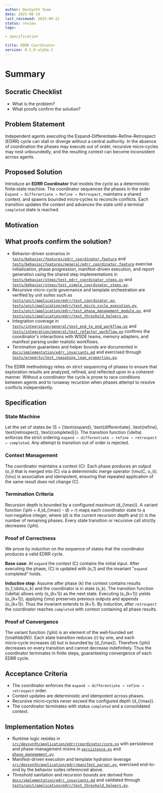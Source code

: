 ```yaml
---
author: DevSynth Team
date: 2025-08-19
last_reviewed: 2025-09-22
status: review
tags:

- specification

title: EDRR Coordinator
version: 0.1.0-alpha.1
---
```


<!--
Required metadata fields:
- author: document author
- date: creation date
- last_reviewed: last review date
- status: draft | review | published
- tags: search keywords
- title: short descriptive name
- version: specification version
-->

# Summary

## Socratic Checklist
* What is the problem?
* What proofs confirm the solution?

## Problem Statement

Independent agents executing the Expand–Differentiate–Refine–Retrospect (EDRR) cycle can stall or diverge without a
central authority.  In the absence of coordination the phases may execute out of order, recursive micro‑cycles may nest
unboundedly, and the resulting context can become inconsistent across agents.

## Proposed Solution

Introduce an **EDRR Coordinator** that models the cycle as a deterministic finite‑state machine.  The coordinator
sequences the phases in the order `Expand → Differentiate → Refine → Retrospect`, maintains a shared context, and
spawns bounded micro‑cycles to reconcile conflicts.  Each transition updates the context and advances the state until a
terminal `completed` state is reached.

## Motivation

## What proofs confirm the solution?
- Behavior-driven scenarios in [`tests/behavior/features/edrr_coordinator.feature`](../../tests/behavior/features/edrr_coordinator.feature) and [`tests/behavior/features/general/edrr_coordinator.feature`](../../tests/behavior/features/general/edrr_coordinator.feature) exercise initialization, phase progression, manifest-driven execution, and report generation using the shared step implementations in [`tests/behavior/steps/test_edrr_coordinator_steps.py`](../../tests/behavior/steps/test_edrr_coordinator_steps.py) and [`tests/behavior/steps/test_simple_coordinator_steps.py`](../../tests/behavior/steps/test_simple_coordinator_steps.py).
- Recursive micro-cycle governance and template orchestration are verified by unit suites such as [`tests/unit/application/edrr/test_coordinator.py`](../../tests/unit/application/edrr/test_coordinator.py), [`tests/unit/application/edrr/test_micro_cycle_execution.py`](../../tests/unit/application/edrr/test_micro_cycle_execution.py), [`tests/unit/application/edrr/test_phase_management_module.py`](../../tests/unit/application/edrr/test_phase_management_module.py), and [`tests/unit/application/edrr/test_threshold_helpers.py`](../../tests/unit/application/edrr/test_threshold_helpers.py).
- Integration coverage in [`tests/integration/general/test_end_to_end_workflow.py`](../../tests/integration/general/test_end_to_end_workflow.py) and [`tests/integration/general/test_refactor_workflow.py`](../../tests/integration/general/test_refactor_workflow.py) confirms the coordinator's interactions with WSDE teams, memory adapters, and manifest parsing under realistic workflows.
- Termination guarantees and helper bounds are documented in [`docs/implementation/edrr_invariants.md`](../implementation/edrr_invariants.md) and exercised through [`tests/property/test_reasoning_loop_properties.py`](../../tests/property/test_reasoning_loop_properties.py).


The EDRR methodology relies on strict sequencing of phases to ensure that exploration results are
analyzed, refined, and reflected upon in a coherent manner.  Without a coordinator the cycle is
prone to race conditions between agents and to runaway recursion when phases attempt to resolve
conflicts independently.

## Specification

### State Machine

Let the set of states be \(S = \{\text{expand}, \text{differentiate}, \text{refine}, \text{retrospect}, \text{completed}\}\).
The transition function \(\delta\) enforces the strict ordering
`expand → differentiate → refine → retrospect → completed`.  Any attempt to transition out of
order is rejected.

### Context Management

The coordinator maintains a context \(C\).  Each phase produces an output \(o_i\) that is merged
into \(C\) via a deterministic merge operator \(\mu(C, o_i)\).  \(\mu\) is associative and
idempotent, ensuring that repeated application of the same result does not change \(C\).

### Termination Criteria

Recursion depth is bounded by a configured maximum \(d_{\max}\).  A variant function \(\phi =
4\,(d_{\max} - d) + r\) maps each coordinator state to a non‑negative integer, where \(d\) is the
current recursion depth and \(r\) is the number of remaining phases.  Every state transition or
recursive call strictly decreases \(\phi\).

### Proof of Correctness

We prove by induction on the sequence of states that the coordinator produces a valid EDRR cycle.

**Base case**: At `expand` the context \(C\) contains the initial input.  After executing the
phase, \(C\) is updated with \(o_1\) and the invariant “`expand` completed” holds.

**Inductive step**: Assume after phase \(k\) the context contains results \(o_1,\dots,o_k\) and the
coordinator is in state \(s_k\).  The transition function \(\delta\) allows only \(s_{k+1}\) as the
next state.  Executing \(s_{k+1}\) yields \(o_{k+1}\); applying \(\mu\) preserves previous outputs
and appends \(o_{k+1}\).  Thus the invariant extends to \(k+1\).  By induction, after
`retrospect` the coordinator reaches `completed` with context containing all phase results.

### Proof of Convergence

The variant function \(\phi\) is an element of the well‑founded set \(\mathbb{N}\).  Each state
transition reduces \(r\) by one, and each micro‑cycle increases \(d\) but is bounded by
\(d_{\max}\).  Therefore \(\phi\) decreases on every transition and cannot decrease indefinitely.
Thus the coordinator terminates in finite steps, guaranteeing convergence of each EDRR cycle.

## Acceptance Criteria

- The coordinator enforces the `expand → differentiate → refine → retrospect` order.
- Context updates are deterministic and idempotent across phases.
- Recursive micro‑cycles never exceed the configured depth \(d_{\max}\).
- The coordinator terminates with status `completed` and a consolidated context.

## Implementation Notes

- Runtime logic resides in [`src/devsynth/application/edrr/coordinator/core.py`](../../src/devsynth/application/edrr/coordinator/core.py) with persistence and phase-management mixins in [`persistence.py`](../../src/devsynth/application/edrr/coordinator/persistence.py) and [`phase_management.py`](../../src/devsynth/application/edrr/coordinator/phase_management.py).
- Manifest-driven execution and template hydration leverage [`src/devsynth/application/edrr/manifest_parser.py`](../../src/devsynth/application/edrr/manifest_parser.py), exercised end-to-end by the behavior suites referenced above.
- Threshold sanitation and recursion bounds are derived from [`docs/implementation/edrr_invariants.md`](../implementation/edrr_invariants.md) and validated through [`tests/unit/application/edrr/test_threshold_helpers.py`](../../tests/unit/application/edrr/test_threshold_helpers.py).
